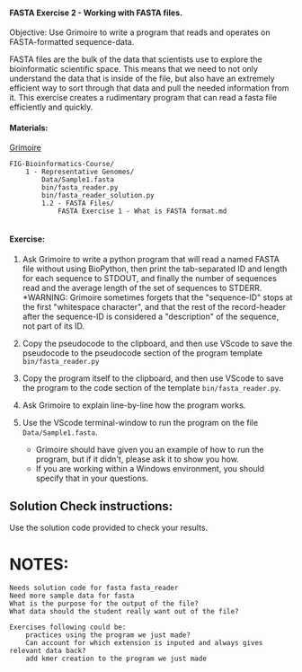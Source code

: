 #### FASTA Exercise 2 - Working with FASTA files.

Objective: Use Grimoire to write a program that reads and operates on FASTA-formatted sequence-data.

FASTA files are the bulk of the data that scientists use to explore the bioinformatic scientific space. This means that we need to not only understand the data that is inside of the file, but also have an extremely efficient way to sort through that data and pull the needed information from it. This exercise creates a rudimentary program that can read a fasta file efficiently and quickly.

#### Materials: 

[Grimoire](https://chat.openai.com/g/g-n7Rs0IK86-grimoire)
``` 
FIG-Bioinformatics-Course/
    1 - Representative Genomes/
        Data/Sample1.fasta
        bin/fasta_reader.py
        bin/fasta_reader_solution.py
        1.2 - FASTA Files/
            FASTA Exercise 1 - What is FASTA format.md
            
```

#### Exercise:

1. Ask Grimoire to write a python program that will read a named FASTA file without using BioPython, then print the tab-separated ID and length for each sequence to STDOUT, and finally the number of sequences read and the average length of the set of sequences to STDERR. 
    *WARNING: Grimoire sometimes forgets that the "sequence-ID" stops at the first "whitespace character", and that the rest of the record-header after the sequence-ID is considered a "description" of the sequence, not part of its ID.

2. Copy the pseudocode to the clipboard, and then use VScode to save the pseudocode to the pseudocode section of the program template `bin/fasta_reader.py` 

3. Copy the program itself to the clipboard, and then use VScode to save the program to the code section of the template `bin/fasta_reader.py`.

4. Ask Grimoire to explain line-by-line how the program works.

5. Use the VScode terminal-window to run the program on the file `Data/Sample1.fasta`.
    * Grimoire should have given you an example of how to run the program, but if it didn't, please ask it to show you how. 
    * If you are working within a Windows environment, you should specify that in your questions.

## Solution Check instructions:
Use the solution code provided to check your results.


# NOTES: 
    Needs solution code for fasta fasta_reader
    Need more sample data for fasta
    What is the purpose for the output of the file?
    What data should the student really want out of the file?

    Exercises following could be:
        practices using the program we just made?
        Can account for which extension is inputed and always gives relevant data back?
        add kmer creation to the program we just made
        